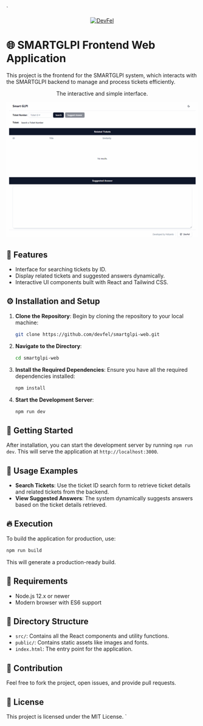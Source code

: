 `

<p align="center">
  <a href="https://devfel.com/" rel="noopener">
 <img src="https://devfel.com/imgs/devfel-logo-01.JPG" alt="DevFel"></a>
</p>

# 🌐 SMARTGLPI Frontend Web Application

This project is the frontend for the SMARTGLPI system, which interacts with the SMARTGLPI backend to manage and process tickets efficiently.

<p align="center"> 
The interactive and simple interface.</p>

  <p align="center">
    <img  width="1000px" src="./SmartGLPI.gif" alt="SmartGLPI Iterface Gif"></a>
  </p>

## 🌟 Features

- Interface for searching tickets by ID.
- Display related tickets and suggested answers dynamically.
- Interactive UI components built with React and Tailwind CSS.

## ⚙️ Installation and Setup

1. **Clone the Repository**:
   Begin by cloning the repository to your local machine:

   ```bash
   git clone https://github.com/devfel/smartglpi-web.git
   ```

2. **Navigate to the Directory**:

   ```bash
   cd smartglpi-web
   ```

3. **Install the Required Dependencies**:
   Ensure you have all the required dependencies installed:

   ```bash
   npm install
   ```

4. **Start the Development Server**:
   ```bash
   npm run dev
   ```

## 🚀 Getting Started

After installation, you can start the development server by running `npm run dev`. This will serve the application at `http://localhost:3000`.

## 📖 Usage Examples

- **Search Tickets**:
  Use the ticket ID search form to retrieve ticket details and related tickets from the backend.
- **View Suggested Answers**:
  The system dynamically suggests answers based on the ticket details retrieved.

## 🔥 Execution

To build the application for production, use:

```bash
npm run build
```

This will generate a production-ready build.

## 🔧 Requirements

- Node.js 12.x or newer
- Modern browser with ES6 support

## 📂 Directory Structure

- `src/`: Contains all the React components and utility functions.
- `public/`: Contains static assets like images and fonts.
- `index.html`: The entry point for the application.

## 🙌 Contribution

Feel free to fork the project, open issues, and provide pull requests.

## 📜 License

This project is licensed under the MIT License.
`
